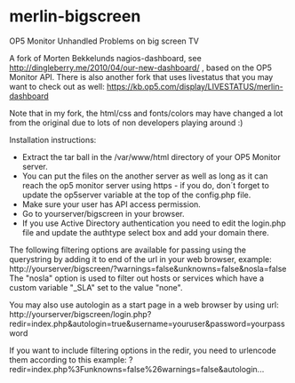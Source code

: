 # merlin-bigscreen
OP5 Monitor Unhandled Problems on big screen TV

A fork of Morten Bekkelunds nagios-dashboard, see http://dingleberry.me/2010/04/our-new-dashboard/ , based on the OP5 Monitor API.
There is also another fork that uses livestatus that you may want to check out as well:
https://kb.op5.com/display/LIVESTATUS/merlin-dashboard

Note that in my fork, the html/css and fonts/colors may have changed a lot from the original due to lots of non developers playing around :)

Installation instructions:
* Extract the tar ball in the /var/www/html directory of your OP5 Monitor server.
* You can put the files on the another server as well as long as it can reach the op5 monitor server using https - if you do, don´t forget to update the op5server variable at the top of the config.php file.
* Make sure your user has API access permission.
* Go to yourserver/bigscreen in your browser.
* If you use Active Directory authentication you need to edit the login.php file and update the authtype select box and add your domain there.

The following filtering options are available for passing using the querystring by adding it to end of the url in your web browser, example:
http://yourserver/bigscreen/?warnings=false&amp;unknowns=false&amp;nosla=false
The "nosla" option is used to filter out hosts or services which have a custom variable "_SLA" set to the value "none".

You may also use autologin as a start page in a web browser by using url: http://yourserver/bigscreen/login.php?redir=index.php&autologin=true&username=youruser&password=yourpassword

If you want to include filtering options in the redir, you need to urlencode them according to this example:
?redir=index.php%3Funknowns=false%26warnings=false&autologin...
